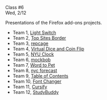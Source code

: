 <div class="lecture2">

<div class="column_date">
<p markdown="block">

Class #6 <br>
Wed, 2/12

</p>
</div>
<div class="column_materials">
<p markdown="block">

Presentations of the Firefox add-ons projects.

- Team 1, [Light Switch](https://github.com/nyu-ossd-s20/LightSwitch)
- Team 2, [Top Sites Border](https://github.com/nyu-ossd-s20/Group2)
- Team 3, [repcage](https://github.com/nyu-ossd-s20/repcage)
- Team 4, [Virtual Dice and Coin Flip](https://github.com/nyu-ossd-s20/Virtual-Dice-and-Coin-Flip)
- Team 5, [NYU Clock](https://github.com/nyu-ossd-s20/nyu-clock)
- Team 6, [mockbob](https://github.com/nyu-ossd-s20/mockbob)
- Team 7, [Word to Pet](https://github.com/nyu-ossd-s20/word-to-pet)
- Team 8, [nyc forecast](https://github.com/nyu-ossd-s20/group8-extension)
- Team 9, [Table of Contents](https://github.com/nyu-ossd-s20/table_of_contents)
- Team 10, [Font Changer](https://github.com/nyu-ossd-s20/fontChanger)
- Team 11, [Cursify](https://github.com/nyu-ossd-s20/Cursify)
- Team 12, [StudyBuddy](https://github.com/nyu-ossd-s20/StudyBuddy)
</p>
</div>

<div class="column_assign">
<p markdown="block">



</p>
</div>

</div>
